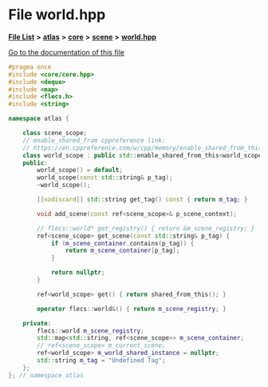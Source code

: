 

# File world.hpp

[**File List**](files.md) **>** [**atlas**](dir_1e6ffef027cfcf7ded3287660b505c9f.md) **>** [**core**](dir_ab5f97e7ae27ba905c508150b2df25d1.md) **>** [**scene**](dir_50632568389acd88e20d4049896804e3.md) **>** [**world.hpp**](world_8hpp.md)

[Go to the documentation of this file](world_8hpp.md)


```C++
#pragma once
#include <core/core.hpp>
#include <deque>
#include <map>
#include <flecs.h>
#include <string>

namespace atlas {

    class scene_scope;
    // enable_shared_from cppreference link:
    // https://en.cppreference.com/w/cpp/memory/enable_shared_from_this
    class world_scope : public std::enable_shared_from_this<world_scope> {
    public:
        world_scope() = default;
        world_scope(const std::string& p_tag);
        ~world_scope();

        [[nodiscard]] std::string get_tag() const { return m_tag; }

        void add_scene(const ref<scene_scope>& p_scene_context);

        // flecs::world* get_registry() { return &m_scene_registry; }
        ref<scene_scope> get_scene(const std::string& p_tag) {
            if (m_scene_container.contains(p_tag)) {
                return m_scene_container[p_tag];
            }

            return nullptr;
        }

        ref<world_scope> get() { return shared_from_this(); }

        operator flecs::world&() { return m_scene_registry; }

    private:
        flecs::world m_scene_registry;
        std::map<std::string, ref<scene_scope>> m_scene_container;
        // ref<scene_scope> m_current_scene;
        ref<world_scope> m_world_shared_instance = nullptr;
        std::string m_tag = "Undefined Tag";
    };
}; // namespace atlas
```


